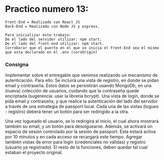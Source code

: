# Practico numero 13:

```
Front-End = Realizado con React JS
Back-End = Realizado con Node JS y express.

Para inicializar este trabajo:
De el lado del servidor utilizar: npm start.
De el lado del front-end utilizar: npm start.
Corroborar que el puerto en el que se inicia el Front-End sea el mismo que esta declarado en el .env (corsOrigin)
```

### Consigna

Implementar sobre el entregable que venimos realizando un mecanismo de
autenticación. Para ello:
Se incluirá una vista de registro, en donde se pidan email y contraseña. Estos datos
se persistirán usando MongoDb, en una (nueva) colección de usuarios, cuidando
que la contraseña quede encriptada (sugerencia: usar la librería bcrypt).
Una vista de login, donde se pida email y contraseña, y que realice la autenticación
del lado del servidor a través de una estrategia de passport local.
Cada una de las vistas (logueo - registro) deberá tener un botón para ser redirigido a
la otra.

Una vez logueado el usuario, se lo redirigirá al inicio, el cual ahora mostrará también
su email, y un botón para desolguearse.
Además, se activará un espacio de sesión controlado por la sesión de passport.
Esta estará activa por 10 minutos y en cada acceso se recargará este tiempo.
Agregar también vistas de error para login (credenciales no válidas) y registro
(usuario ya registrado).
El resto de la funciones, deben quedar tal cual estaban el proyecto original.



